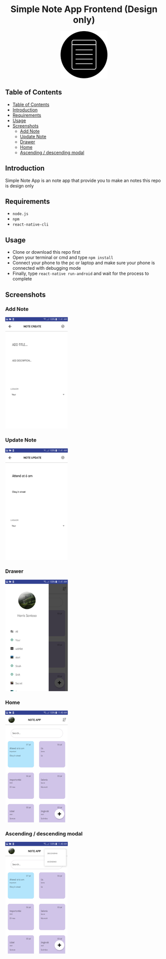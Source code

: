 <h1 align="center">Simple Note App Frontend (Design only)</h1>
<p align='center'>
  <img src='screenshoots/notes-app.png' width=150/>
</p>

## Table of Contents

- [Table of Contents](#table-of-contents)
- [Introduction](#introduction)
- [Requirements](#requirements)
- [Usage](#usage)
- [Screenshots](#screenshots)
  - [Add Note](#add-note)
  - [Update Note](#update-note)
  - [Drawer](#drawer)
  - [Home](#home)
  - [Ascending / descending modal](#ascending--descending-modal)

## Introduction


Simple Note App is an note app that provide you to make an notes this repo is design only

## Requirements

- `node.js`
- `npm`
- `react-native-cli`

## Usage

- Clone or download this repo first
- Open your terminal or cmd and type `npm install`
- Connect your phone to the pc or laptop and make sure your phone is connected with debugging mode
- Finally, type `react-native run-android` and wait for the process to complete

## Screenshots

### Add Note
  <img src="screenshoots/add_note.jpg" width=200/>

### Update Note
  <img src="screenshoots/update_note.jpg" width=200/>


### Drawer
  <img src="screenshoots/drawer_category.jpg" width=200/>

### Home
  <img src="screenshoots/home.jpg" width=200/>

### Ascending / descending modal
  <img src="screenshoots/asc_desc.jpg" width=200/>




 



  


